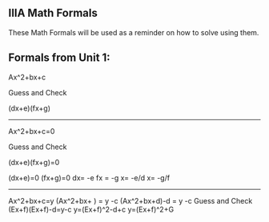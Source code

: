 IIIA Math Formals
---
These Math Formals will be used as a reminder on how to solve using them.

Formals from Unit 1:
--
Ax^2+bx+c

Guess and Check

(dx+e)(fx+g)

---

Ax^2+bx+c=0

Guess and Check

(dx+e)(fx+g)=0

(dx+e)=0        (fx+g)=0
dx= -e           fx = -g
x= -e/d          x= -g/f

---

Ax^2+bx+c=y
(Ax^2+bx+  ) = y -c
(Ax^2+bx+d)-d = y -c
Guess and Check
(Ex+f)(Ex+f)-d=y-c
y=(Ex+f)^2-d+c
y=(Ex+f)^2+G
